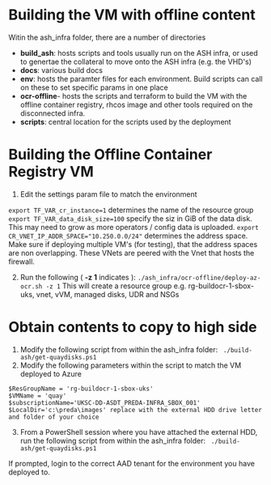 # Building the VM with offline content
Witin the ash_infra folder, there are a number of directories

- **build_ash**: hosts scripts and tools usually run on the ASH infra, or used to genertae the collateral to move onto the ASH infra (e.g. the VHD's)
- **docs**: various build docs
- **env**: hosts the paramter files for each environment. Build scripts can call on these to set specific params in one place
- **ocr-offline**- hosts the scripts and terraform to build the VM with the offline container registry, rhcos image and other tools required on the disconnected infra.
- **scripts**: central location for the scripts used by the deployment
  
# Building the Offline Container Registry VM  

1. Edit the settings param file to match the environment

```export TF_VAR_cr_instance=1``` determines the name of the resource group
```export TF_VAR_data_disk_size=100``` specify the siz in GiB of the data disk.  This may need to grow as more operators / config data is uploaded.
```export CR_VNET_IP_ADDR_SPACE="10.250.0.0/24"``` determines the address space.  Make sure if deploying multiple VM's (for testing), that the address spaces are non overlapping.  These VNets are peered with the Vnet that hosts the firewall.

2. Run the following ( **-z 1** indicates ):
   ```./ash_infra/ocr-offline/deploy-az-ocr.sh -z 1```
   This will create a resource group e.g. rg-buildocr-1-sbox-uks, vnet, vVM, managed disks, UDR and NSGs

# Obtain contents to copy to high side

1.  Modify the following script from within the ash_infra folder:
    ``` ./build-ash/get-quaydisks.ps1```
2. Modify the following parameters within the script to match the VM deployed to Azure
```
$ResGroupName = 'rg-buildocr-1-sbox-uks'
$VMName = 'quay'
$subscriptionName='UKSC-DD-ASDT_PREDA-INFRA_SBOX_001'
$LocalDir='c:\preda\images' replace with the external HDD drive letter and folder of your choice
```


3. From a PowerShell session where you have attached the external HDD, run the following script from within the ash_infra folder:
 ``` ./build-ash/get-quaydisks.ps1```

If prompted, login to the correct AAD tenant for the environment you have deployed to.